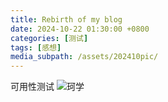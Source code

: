 ```yaml
---
title: Rebirth of my blog
date: 2024-10-22 01:30:00 +0800
categories: [测试]
tags: [感想]    
media_subpath: /assets/202410pic/
---
```


可用性测试
![珂学](first_pic.png)